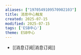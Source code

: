 ```yaml
---
aliases: ["1970549109570902103"]
title: 消息中心触发
created: 2025-07-15
modified: 2025-07-15
tags: ['ESB中心']
theme: ESB中心
---
```


- [[消息订阅|消息订阅]]